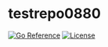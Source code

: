 # testrepo0880

[![Go Reference][pkgsitebadge]][pkgsite]
[![License][licensebadge]](LICENSE)

[licensebadge]: https://img.shields.io/github/license/seankhliao/testrepo0880.svg?style=flat-square
[pkgsitebadge]: https://pkg.go.dev/badge/go.seankhliao.com/testrepo0880.svg
[pkgsite]: https://pkg.go.dev/go.seankhliao.com/testrepo0880
